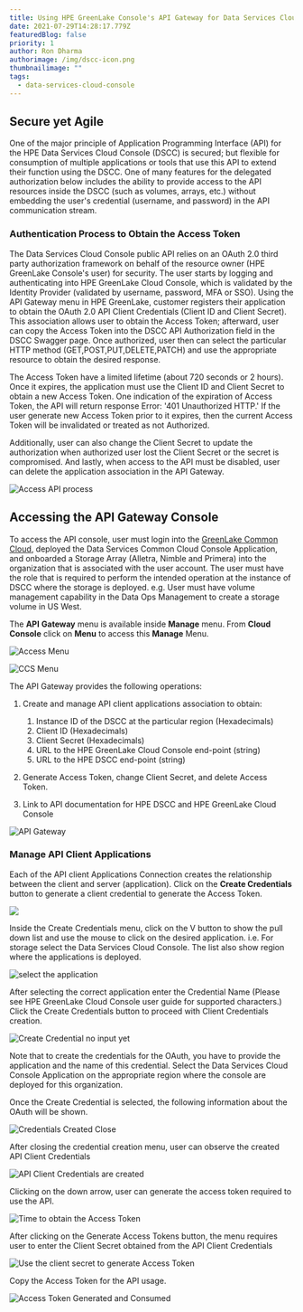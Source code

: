 ```yaml
---
title: Using HPE GreenLake Console's API Gateway for Data Services Cloud Console
date: 2021-07-29T14:28:17.779Z
featuredBlog: false
priority: 1
author: Ron Dharma
authorimage: /img/dscc-icon.png
thumbnailimage: ""
tags:
  - data-services-cloud-console
---
```

## Secure yet Agile

One of the major principle of Application Programming Interface (API) for the HPE Data Services Cloud Console (DSCC) is secured; but flexible for consumption of multiple applications or tools that use this API to extend their function using the DSCC. One of many features for the delegated authorization below includes the ability to provide access to the API resources inside the DSCC (such as volumes, arrays, etc.) without embedding the user's credential (username, and password) in the API communication stream.

### Authentication Process to Obtain the Access Token

The Data Services Cloud Console public API relies on an OAuth 2.0 third party authorization framework on behalf of the resource owner (HPE GreenLake Console's user) for security. The user starts by logging and authenticating into HPE GreenLake Cloud Console, which is validated by the Identity Provider (validated by username, password, MFA or SSO). Using the API Gateway menu in HPE GreenLake, customer registers their application to obtain the OAuth 2.0 API Client Credentials (Client ID and Client Secret). This association allows user to obtain the Access Token; afterward, user can copy the Access Token into the DSCC API Authorization field in the DSCC Swagger page. Once authorized, user then can select the particular HTTP method (GET,POST,PUT,DELETE,PATCH) and use the appropriate resource to obtain the desired response. 

The Access Token have a limited lifetime (about 720 seconds or 2 hours). Once it expires, the application must use the Client ID and Client Secret to obtain a new Access Token. One indication of the expiration of Access Token, the API will return response Error: '401 Unauthorized HTTP.'  If the user generate new Access Token prior to it expires, then the current Access Token will be invalidated or treated as not Authorized. 

Additionally, user can also change the Client Secret to update the authorization when authorized user lost the Client Secret or the secret is compromised. And lastly, when access to the API must be disabled, user can delete the application association in the API Gateway. 

![Access API process](/img/user-guide-for-authorization.png "Process to authenticate and to obtain secure access ")

## Accessing the API Gateway Console

To access the API console, user must login into the [GreenLake Common Cloud](https:\common.cloud.hpe.com), deployed the Data Services Common Cloud Console Application, and onboarded a Storage Array (Alletra, Nimble and Primera) into the organization that is associated with the user account. The user must have the role that is required to perform the intended operation at the instance of DSCC where the storage is deployed. e.g. User must have volume management capability in the Data Ops Management to create a storage volume in US West. 

The **API** **Gateway** menu is available inside **Manage** menu. From **Cloud Console** click on **Menu** to access this **Manage** Menu.

![Access Menu ](/img/accesing-manage-menu-from-console.png "Menu in Cloud Console")

![CCS Menu](/img/accesing-api-gateway-from-manage-menu.png "GreenLake Common Cloud Menu")

The API Gateway provides the following operations:

1. Create and manage API client applications association to obtain:

   1. Instance ID of the DSCC at the particular region (Hexadecimals)
   2. Client ID (Hexadecimals)
   3. Client Secret (Hexadecimals)
   4. URL to the HPE GreenLake Cloud Console end-point (string)
   5. URL to the HPE DSCC end-point (string)
2. Generate Access Token, change Client Secret, and delete Access Token.
3. Link to API documentation for HPE DSCC and HPE GreenLake Cloud Console 

![API Gateway](/img/api-gateway-block.png "DSCC API Gateway")

### Manage API Client Applications

Each of the API client Applications Connection creates the relationship between the client and server (application). Click on the **Create Credentials** button to generate a client credential to generate the Access Token.

![](/img/create-credentials-button.png)

Inside the Create Credentials menu, click on the V button to show the pull down list and use the mouse to click on the desired application. i.e. For storage select the Data Services Cloud Console. The list also show region where the applications is deployed.

![select the application](/img/select-the-desired-application.png "Choose application (DSCC)")

After selecting the correct application enter the Credential Name (Please see HPE GreenLake Cloud Console user guide for supported characters.) Click the Create Credentials button to proceed with Client Credentials creation.

![Create Credential no input yet](/img/create-credentials-menu.png "Generate Client Credentials 1st time")

Note that to create the credentials for the OAuth, you have to provide the application and the name of this credential. Select the Data Services Cloud Console Application on the appropriate region where the console are deployed for this organization.

Once the Create Credential is selected, the following information about the OAuth will be shown.

![](/img/api-client-credential-created.png "Credentials Created Close")

After closing the credential creation menu, user can observe the created API Client Credentials

![](/img/application-credential-created-prior-shown.png "API Client Credentials are created")

Clicking on the down arrow, user can generate the access token required to use the API.

![](/img/api-client-credential-get-access-token.png "Time to obtain the Access Token")

After clicking on the Generate Access Tokens button, the menu requires user to enter the Client Secret obtained from the API Client Credentials 

![](/img/generate-access-token-with-secret.png "Use the client secret to generate Access Token")

Copy the Access Token for the API usage.

![](/img/access-token-created-and-close.png "Access Token Generated and Consumed")